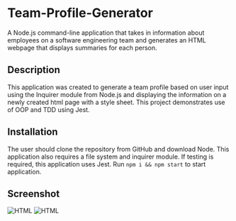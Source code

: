 # Team-Profile-Generator
A Node.js command-line application that takes in information about employees on a software engineering team and generates an HTML webpage that displays summaries for each person.

## Description
This application was created to generate a team profile based on user input using the Inquirer module from Node.js and displaying the information on a newly created html page with a style sheet. This project demonstrates use of OOP and TDD using Jest.

## Installation
The user should clone the repository from GitHub and download Node. This application also requires a file system and inquirer module. If testing is required, this application uses Jest. Run `npm i && npm start` to start application. 

## Screenshot
![HTML]("assets/images/html.jpg")
![HTML]("assets/images/terminal.jpg")
